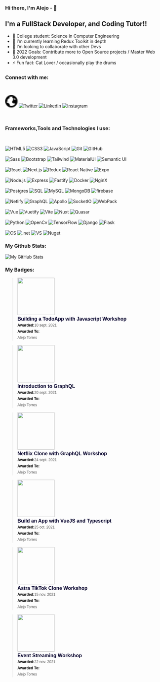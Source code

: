 
### Hi there, I'm Alejo - 👋 

## I'm a FullStack Developer, and Coding Tutor!!

- 🚀 College student: Science in Computer Engineering
- 🌱 I’m currently learning Redux Toolkit in depth
- 👯 I’m looking to collaborate with other Devs
- 🥅 2022 Goals: Contribute more to Open Source projects / Master Web 3.0 development 
- ⚡ Fun fact: Cat Lover / occasionally play the drums


### Connect with me:

<br />

[<img  alt="https://react-ssr-personal-portfolio.vercel.app/" width="40px" src="https://raw.githubusercontent.com/iconic/open-iconic/master/svg/globe.svg" />][website]
[<img  alt="Twitter" width="40px" src="https://cdn.jsdelivr.net/npm/simple-icons@v3/icons/twitter.svg" />][twitter]
[<img  alt="LinkedIn" width="40px" src="https://cdn.jsdelivr.net/npm/simple-icons@v3/icons/linkedin.svg" />][linkedin]
[<img  alt="Instagram" width="40px" src="https://cdn.jsdelivr.net/npm/simple-icons@v3/icons/instagram.svg" />][instagram]


<br />

### Frameworks,Tools and Technologies I use:
<br />

<p float="left">
<img  alt="HTML5"  src="https://img.shields.io/badge/HTML5-E34F26?style=for-the-badge&logo=html5&logoColor=white" />
<img  alt="CSS3"  src="https://img.shields.io/badge/CSS3-1572B6?style=for-the-badge&logo=css3&logoColor=white" />
<img  alt="JavaScript"  src="https://img.shields.io/badge/JavaScript-323330?style=for-the-badge&logo=javascript&logoColor=F7DF1E" />
<img  alt="Git"  src="https://img.shields.io/badge/GIT-E44C30?style=for-the-badge&logo=git&logoColor=white" />
<img  alt="GitHub"  src="https://img.shields.io/badge/GitHub-100000?style=for-the-badge&logo=github&logoColor=white" />


<br />
<br />

<img  alt="Sass"  src="https://img.shields.io/badge/Sass-CC6699?style=for-the-badge&logo=sass&logoColor=white" />
<img alt="Bootstrap" src="https://img.shields.io/badge/Bootstrap-563D7C?style=for-the-badge&logo=bootstrap&logoColor=white" />
<img  alt="Tailwind"  src="https://img.shields.io/badge/Tailwind_CSS-38B2AC?style=for-the-badge&logo=tailwind-css&logoColor=white" />
<img alt="MaterialUI" src="https://img.shields.io/badge/Material%20Ui-007FFF?style=for-the-badge&logo=mui&logoColor=white" />
<img alt="Semantic UI" src="https://img.shields.io/badge/semantic%20ui%20react-35BDB2?style=for-the-badge&logo=semanticuireact&logoColor=white" />

<br />
<br />

<img  alt="React"  src="https://img.shields.io/badge/React-20232A?style=for-the-badge&logo=react&logoColor=61DAFB" />
<img  alt="Next.js"  src="https://img.shields.io/badge/next.js-000000?style=for-the-badge&logo=nextdotjs&logoColor=white" />
<img alt="Redux"src="https://img.shields.io/badge/Redux-593D88?style=for-the-badge&logo=redux&logoColor=white" />
<img  alt="React Native"  src="https://img.shields.io/badge/React_Native-20232A?style=for-the-badge&logo=react&logoColor=61DAFB" />
<img  alt="Expo"  src="https://img.shields.io/badge/Expo-1B1F23?style=for-the-badge&logo=expo&logoColor=white" />


<br />
<br />

<img  alt="Node.js"  src="https://img.shields.io/badge/Node.js-339933?style=for-the-badge&logo=nodedotjs&logoColor=white" />
<img alt="Express" src="https://img.shields.io/badge/Express.js-000000?style=for-the-badge&logo=express&logoColor=white"/>
<img alt="Fastify" src="https://img.shields.io/badge/fastify-202020?style=for-the-badge&logo=fastify&logoColor=white"/>
<img alt="Docker" src="https://img.shields.io/badge/Docker-2CA5E0?style=for-the-badge&logo=docker&logoColor=white"/>
<img alt="NginX" src="https://img.shields.io/badge/Nginx-009639?style=for-the-badge&logo=nginx&logoColor=white"/>

<br />
<br />

<img alt="Postgres" src="https://img.shields.io/badge/PostgreSQL-316192?style=for-the-badge&logo=postgresql&logoColor=white" />
<img  alt="SQL"  src="https://img.shields.io/badge/Microsoft_SQL_Server-CC2927?style=for-the-badge&logo=microsoft-sql-server&logoColor=white" />
<img  alt="MySQL"  src="https://img.shields.io/badge/MySQL-005C84?style=for-the-badge&logo=mysql&logoColor=white" />
<img  alt="MongoDB"  src="https://img.shields.io/badge/MongoDB-4EA94B?style=for-the-badge&logo=mongodb&logoColor=white" />
<img alt="firebase" src="https://img.shields.io/badge/firebase-ffca28?style=for-the-badge&logo=firebase&logoColor=black"/>

<br />
<br />


<img  alt="Netlify"  src="https://img.shields.io/badge/Netlify-00C7B7?style=for-the-badge&logo=netlify&logoColor=white" />
<img  alt="GraphQL"  src="https://img.shields.io/badge/GraphQl-E10098?style=for-the-badge&logo=graphql&logoColor=white" />
<img  alt="Apollo"  src="https://img.shields.io/badge/Apollo%20GraphQL-311C87?&style=for-the-badge&logo=Apollo%20GraphQL&logoColor=white" />
<img alt="SocketIO"src="https://img.shields.io/badge/Socket.io-010101?&style=for-the-badge&logo=Socket.io&logoColor=white"/>
<img alt="WebPack" src="https://img.shields.io/badge/Webpack-8DD6F9?style=for-the-badge&logo=Webpack&logoColor=white" />

<br />
<br />

<img  alt="Vue"  src="https://img.shields.io/badge/Vue.js-35495E?style=for-the-badge&logo=vuedotjs&logoColor=4FC08D" />
<img alt="Vuetify" src="https://img.shields.io/badge/Vuetify-1867C0?style=for-the-badge&logo=vuetify&logoColor=white" />
<img  alt="Vite"  src="https://img.shields.io/badge/Vite-B73BFE?style=for-the-badge&logo=vite&logoColor=FFD62E" />
<img  alt="Nuxt"  src="https://img.shields.io/badge/nuxt.js-00C58E?style=for-the-badge&logo=nuxtdotjs&logoColor=white" />
<img alt="Quasar" src= "https://img.shields.io/badge/Quasar-1976D2?style=for-the-badge&logo=quasar&logoColor=white">

<br />
<br />

<img  alt="Python"  src="https://img.shields.io/badge/Python-FFD43B?style=for-the-badge&logo=python&logoColor=darkgreen" />
<img  alt="OpenCv"  src="https://img.shields.io/badge/OpenCV-27338e?style=for-the-badge&logo=OpenCV&logoColor=white" />
<img alt="TensorFlow" src="https://img.shields.io/badge/TensorFlow-FF6F00?style=for-the-badge&logo=TensorFlow&logoColor=white" />
<img alt="Django" src="https://img.shields.io/badge/Django-092E20?style=for-the-badge&logo=django&logoColor=green" />
<img alt="Flask" src="https://img.shields.io/badge/Flask-000000?style=for-the-badge&logo=flask&logoColor=white" /> 

<br />
<br />

<img alt="CS" src="https://img.shields.io/badge/C%23-239120?style=for-the-badge&logo=c-sharp&logoColor=white" />
<img alt=".net" src="https://img.shields.io/badge/.NET-512BD4?style=for-the-badge&logo=dotnet&logoColor=white" />
<img alt="VS" src="https://img.shields.io/badge/Visual_Studio-5C2D91?style=for-the-badge&logo=visual%20studio&logoColor=white" />
<img alt="Nuget" src="https://img.shields.io/badge/NuGet-004880?style=for-the-badge&logo=nuget&logoColor=white" />
<p/>


### My Github Stats:


![My GitHub Stats](https://github-readme-stats.vercel.app/api?username=AlejoTorres2001&show_icons=true&count_private=true)


### My Badges:

<p float="left">
<blockquote class="badgr-badge" style="font-family: Helvetica, Roboto, &quot;Segoe UI&quot;, Calibri, sans-serif;"><a href="https://api.badgr.io/public/assertions/9LCsS9AVSiaZOtCu-yNf9w"><img width="120px" height="120px" src="https://api.badgr.io/public/assertions/9LCsS9AVSiaZOtCu-yNf9w/image"></a><p class="badgr-badge-name" style="hyphens: auto; overflow-wrap: break-word; word-wrap: break-word;margin: 0; font-size: 16px; font-weight: 600; font-style: normal; font-stretch: normal; line-height: 1.25; letter-spacing: normal; text-align: left; color: #05012c;">Building a TodoApp with Javascript Workshop</p><p class="badgr-badge-date" style="margin: 0; font-size: 12px; font-style: normal; font-stretch: normal; line-height: 1.67; letter-spacing: normal; text-align: left; color: #555555;"><strong style="font-size: 12px; font-weight: bold; font-style: normal; font-stretch: normal; line-height: 1.67; letter-spacing: normal; text-align: left; color: #000;">Awarded:</strong>10 sept. 2021</p><p class="badgr-badge-recipient" style="margin: 0; font-size: 12px; font-style: normal; font-stretch: normal; line-height: 1.67; letter-spacing: normal; text-align: left; color: #555555;"><strong style="font-size: 12px; font-weight: bold; font-style: normal; font-stretch: normal; line-height: 1.67; letter-spacing: normal; text-align: left; color: #000;">Awarded To:</strong><span style="display: block;"> Alejo Torres</span></p></blockquote>

<blockquote class="badgr-badge" style="font-family: Helvetica, Roboto, &quot;Segoe UI&quot;, Calibri, sans-serif;"><a href="https://api.badgr.io/public/assertions/Vs-epAjIR1iqQa7xOHEB2A"><img width="120px" height="120px" src="https://api.badgr.io/public/assertions/Vs-epAjIR1iqQa7xOHEB2A/image"></a><p class="badgr-badge-name" style="hyphens: auto; overflow-wrap: break-word; word-wrap: break-word;margin: 0; font-size: 16px; font-weight: 600; font-style: normal; font-stretch: normal; line-height: 1.25; letter-spacing: normal; text-align: left; color: #05012c;">Introduction to GraphQL</p><p class="badgr-badge-date" style="margin: 0; font-size: 12px; font-style: normal; font-stretch: normal; line-height: 1.67; letter-spacing: normal; text-align: left; color: #555555;"><strong style="font-size: 12px; font-weight: bold; font-style: normal; font-stretch: normal; line-height: 1.67; letter-spacing: normal; text-align: left; color: #000;">Awarded:</strong>20 sept. 2021</p><p class="badgr-badge-recipient" style="margin: 0; font-size: 12px; font-style: normal; font-stretch: normal; line-height: 1.67; letter-spacing: normal; text-align: left; color: #555555;"><strong style="font-size: 12px; font-weight: bold; font-style: normal; font-stretch: normal; line-height: 1.67; letter-spacing: normal; text-align: left; color: #000;">Awarded To:</strong><span style="display: block;"> Alejo Torres</span></p></blockquote>

<blockquote class="badgr-badge" style="font-family: Helvetica, Roboto, &quot;Segoe UI&quot;, Calibri, sans-serif;"><a href="https://api.badgr.io/public/assertions/QjjpNAZcRKevsxdvZvfaNg?identity__email=torres.alejo2001%40gmail.com"><img width="120px" height="120px" src="https://api.badgr.io/public/assertions/QjjpNAZcRKevsxdvZvfaNg/image"></a><p class="badgr-badge-name" style="hyphens: auto; overflow-wrap: break-word; word-wrap: break-word;margin: 0; font-size: 16px; font-weight: 600; font-style: normal; font-stretch: normal; line-height: 1.25; letter-spacing: normal; text-align: left; color: #05012c;">Netflix Clone with GraphQL Workshop</p><p class="badgr-badge-date" style="margin: 0; font-size: 12px; font-style: normal; font-stretch: normal; line-height: 1.67; letter-spacing: normal; text-align: left; color: #555555;"><strong style="font-size: 12px; font-weight: bold; font-style: normal; font-stretch: normal; line-height: 1.67; letter-spacing: normal; text-align: left; color: #000;">Awarded:</strong>24 sept. 2021</p><p class="badgr-badge-recipient" style="margin: 0; font-size: 12px; font-style: normal; font-stretch: normal; line-height: 1.67; letter-spacing: normal; text-align: left; color: #555555;"><strong style="font-size: 12px; font-weight: bold; font-style: normal; font-stretch: normal; line-height: 1.67; letter-spacing: normal; text-align: left; color: #000;">Awarded To:</strong><span style="display: block;"> Alejo Torres</span></p></blockquote>

<blockquote class="badgr-badge" style="font-family: Helvetica, Roboto, &quot;Segoe UI&quot;, Calibri, sans-serif;"><a href="https://api.badgr.io/public/assertions/3hSqyYF3QzWoL6-Dwx84dQ?identity__email=torres.alejo2001%40gmail.com"><img width="120px" height="120px" src="https://api.badgr.io/public/assertions/3hSqyYF3QzWoL6-Dwx84dQ/image"></a><p class="badgr-badge-name" style="hyphens: auto; overflow-wrap: break-word; word-wrap: break-word;margin: 0; font-size: 16px; font-weight: 600; font-style: normal; font-stretch: normal; line-height: 1.25; letter-spacing: normal; text-align: left; color: #05012c;">Build an App with VueJS and Typescript</p><p class="badgr-badge-date" style="margin: 0; font-size: 12px; font-style: normal; font-stretch: normal; line-height: 1.67; letter-spacing: normal; text-align: left; color: #555555;"><strong style="font-size: 12px; font-weight: bold; font-style: normal; font-stretch: normal; line-height: 1.67; letter-spacing: normal; text-align: left; color: #000;">Awarded:</strong>25 oct. 2021</p><p class="badgr-badge-recipient" style="margin: 0; font-size: 12px; font-style: normal; font-stretch: normal; line-height: 1.67; letter-spacing: normal; text-align: left; color: #555555;"><strong style="font-size: 12px; font-weight: bold; font-style: normal; font-stretch: normal; line-height: 1.67; letter-spacing: normal; text-align: left; color: #000;">Awarded To:</strong><span style="display: block;"> Alejo Torres</span></p></blockquote>

<blockquote class="badgr-badge" style="font-family: Helvetica, Roboto, &quot;Segoe UI&quot;, Calibri, sans-serif;"><a href="https://api.badgr.io/public/assertions/zFpQb577RI-VeKbGFDaOqg?identity__email=torres.alejo2001%40gmail.com"><img width="120px" height="120px" src="https://api.badgr.io/public/assertions/zFpQb577RI-VeKbGFDaOqg/image"></a><p class="badgr-badge-name" style="hyphens: auto; overflow-wrap: break-word; word-wrap: break-word;margin: 0; font-size: 16px; font-weight: 600; font-style: normal; font-stretch: normal; line-height: 1.25; letter-spacing: normal; text-align: left; color: #05012c;">Astra TikTok Clone Workshop</p><p class="badgr-badge-date" style="margin: 0; font-size: 12px; font-style: normal; font-stretch: normal; line-height: 1.67; letter-spacing: normal; text-align: left; color: #555555;"><strong style="font-size: 12px; font-weight: bold; font-style: normal; font-stretch: normal; line-height: 1.67; letter-spacing: normal; text-align: left; color: #000;">Awarded:</strong>15 nov. 2021</p><p class="badgr-badge-recipient" style="margin: 0; font-size: 12px; font-style: normal; font-stretch: normal; line-height: 1.67; letter-spacing: normal; text-align: left; color: #555555;"><strong style="font-size: 12px; font-weight: bold; font-style: normal; font-stretch: normal; line-height: 1.67; letter-spacing: normal; text-align: left; color: #000;">Awarded To:</strong><span style="display: block;"> Alejo Torres</span></p></blockquote>

<blockquote class="badgr-badge" style="font-family: Helvetica, Roboto, &quot;Segoe UI&quot;, Calibri, sans-serif;"><a href="https://api.badgr.io/public/assertions/ardud1z8QI-s79TNBby1YA?identity__email=torres.alejo2001%40gmail.com"><img width="120px" height="120px" src="https://api.badgr.io/public/assertions/ardud1z8QI-s79TNBby1YA/image"></a><p class="badgr-badge-name" style="hyphens: auto; overflow-wrap: break-word; word-wrap: break-word;margin: 0; font-size: 16px; font-weight: 600; font-style: normal; font-stretch: normal; line-height: 1.25; letter-spacing: normal; text-align: left; color: #05012c;">Event Streaming Workshop</p><p class="badgr-badge-date" style="margin: 0; font-size: 12px; font-style: normal; font-stretch: normal; line-height: 1.67; letter-spacing: normal; text-align: left; color: #555555;"><strong style="font-size: 12px; font-weight: bold; font-style: normal; font-stretch: normal; line-height: 1.67; letter-spacing: normal; text-align: left; color: #000;">Awarded:</strong>22 nov. 2021</p><p class="badgr-badge-recipient" style="margin: 0; font-size: 12px; font-style: normal; font-stretch: normal; line-height: 1.67; letter-spacing: normal; text-align: left; color: #555555;"><strong style="font-size: 12px; font-weight: bold; font-style: normal; font-stretch: normal; line-height: 1.67; letter-spacing: normal; text-align: left; color: #000;">Awarded To:</strong><span style="display: block;"> Alejo Torres</span></p></blockquote>

<p/>

[website]: https://react-ssr-personal-portfolio.vercel.app/
[linkedin]: https://www.linkedin.com/in/alejo-torres-919b9921b/
[twitter]: https://twitter.com/alejotorres2001
[instagram]: https://instagram.com/alejootorres
